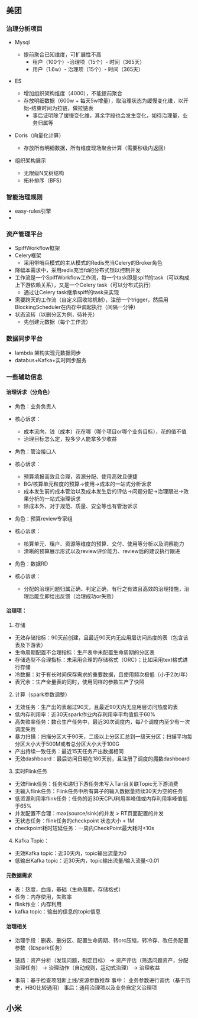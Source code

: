 ## 美团
### 治理分析项目
- Mysql
  - 提前聚合已知维度，可扩展性不高
    - 租户（100个）-治理项（15个）- 时间（365天）
    - 用户（1.6w）- 治理项（15个）- 时间（365天）
- ES
  - 增加组织架构维度（4000），不能提前聚合
  - 存放明细数据（600w + 每天5w增量），取治理状态为缓慢变化维，以开始-结束时间为拉链，做拉链表
    - 事后证明除了缓慢变化维，其余字段也会发生变化，如待治理量，业务归属等
- Doris（向量化计算）
  - 存放所有明细数据，所有维度现场聚合计算（需要秒级内返回）

- 组织架构展示
  - 无限级N叉树结构
  - 拓补排序（BFS）

### 智能治理规则
- easy-rules引擎
- 

### 资产管理平台
- SpiffWorkflow框架
- Celery框架
  - 采用带哨兵模式的主从模式的Redis充当Celery的Broker角色
- 降幅本需求中，采用redis充当fd的分布式锁以控制并发
- 工作流是一个SpiffWorkflow工作流，每一个task即是spiff的task（可以构成上下游依赖关系），又是一个Celery task（可以分布式执行）
  - 通过让Celery task继承spiff的task来实现
- 需要跨天的工作流（自定义回收站机制），注册一个trigger，然后用BlockingScheduler在内存中调起执行（间隔一分钟）
- 状态流转（以删分区为例，待补充）
  - 先创建元数据（每个工作流）

### 数据同步平台
- lambda 架构实现元数据同步
- databus+Kafka+实时同步服务


### 一些辅助信息
#### 治理诉求（分角色）
- 角色：业务负责人
- 核心诉求： 
  - 成本流向，钱（成本）花在哪（哪个项目or哪个业务目标），花的值不值 
  - 治理目标怎么定，投多少人能拿多少收益

- 角色：管治接口人
- 核心诉求： 
  - 预算填报高效且合理，资源分配、使用高效且便捷 
  - BG/核算单元粒度的预算->使用->成本的一站式分析诉求 
  - 成本发生前的成本管治以及成本发生后的评估->问题分配->治理跟进->效果分析的一站式治理诉求 
  - 除成本外，对于规范、质量、安全等也有管治诉求

- 角色：预算review专家组
- 核心诉求： 
  - 核算单元、租户、资源等维度的预算、交付、使用等分析以及洞察能力 
  - 清晰的预算展示形式以及review评价能力、review后的建议执行跟进

- 角色：数据RD
- 核心诉求： 
  - 分配的治理问题归属正确、判定正确，有行之有效且高效的治理措施，治理后能立即给出反馈（治理成功or失败）


#### 治理项：
1. 存储 
- 无效存储指标：90天前创建，且最近90天内无应用层访问热度的表（包含该表及下游表） 
- 生命周期配置不合理指标：生产表中未配置生命周期的分区表 
- 存储选型不合理指标：未采用合理的存储格式（ORC）；比如采用text格式进行存储 
- 冷数据：对于有长时间保存需求的重要数据，且使用频次极低（小于2次/年） 
- 表冗余：生产全量表的同时，使用同样的参数生产了快照

2. 计算（spark参数调整）
- 无效任务：生产出的表超过90天，且最近90天内无应用层访问热度的表 
- 低内存利用率：近30天spark作业内存利用率平均值低于60% 
- 高失败率任务：数仓生产任务中，最近30次调度内，每7个调度内至少有一次调度失败 
- 暴力扫描：扫描分区大于90天，二级以上分区汇总到一级天分区；扫描平均每分区大小大于500M或者总分区大小大于100G 
- 产出持续一致任务：最近15天任务产出数据相同
- 无效dashboard：最后访问日期在180天前，且注册了调度的魔数dashboard

3. 实时Flink任务
- 无效Flink任务：任务和递归下游任务未写入Tair且关联Topic无下游消费
- 无输入flink任务：Flink任务中所有算子的输入数据量持续30天为空的任务
- 低资源利用率flink任务：任务的近30天CPU利用率峰值或内存利用率峰值低于65%
- 并发配置不合理：max(source/sink)的并发 > RT页面配置的并发
- 无状态任务：flink任务的checkpoint 状态大小 < 1M
- checkpoint耗时短延任务：一周内CheckPoint最大耗时<10s


4. Kafka Topic：
- 无效Kafka topic：近30天内，topic输出流量为0
- 低输出Kafka topic：近30天内，topic输出流量/输入流量<0.01

#### 元数据需求
- 表：热度，血缘，基础（生命周期，存储格式）
- 任务：内存使用，失败率
- flink作业：内存利用
- kafka topic：输出的信息的topic信息

#### 治理相关
- 治理手段：删表、删分区、配置生命周期、转orc压缩，转冷存、改任务配置参数（如spark任务）

- 链路：资产分析（发现问题，制定目标） -> 资产评估（筛选问题资产，分配治理任务） -> 治理动作（自动规则，运动式治理） -> 治理收益

- 事前：基于检查项阻断上线/资源参数推荐    事中： 业务参数进行调优（基于历史，HBO比较通用）     事后：通用治理项以及业务自定义治理项


## 小米

###
